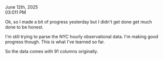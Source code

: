June 12th, 2025 \
03:011 PM

Ok, so I made a bit of progress yesterday but I didn't get done get much done to be honest.

I'm still trying to parse the NYC hourly observational data. I'm making good progress though. This is
what I've learned so far.

So the data comes with 91 columns originally. 